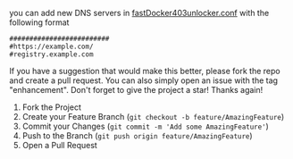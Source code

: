 you can add new DNS servers in [fastDocker403unlocker.conf](https://github.com/ArmanTaheriGhaleTaki/fastDocker403unlocker/blob/main/fastDocker403unlocker.conf) with the following format

```
#########################
#https://example.com/
#registry.example.com
```

If you have a suggestion that would make this better, please fork the repo and create a pull request. You can also simply open an issue with the tag "enhancement".
Don't forget to give the project a star! Thanks again!

1. Fork the Project
2. Create your Feature Branch (`git checkout -b feature/AmazingFeature`)
3. Commit your Changes (`git commit -m 'Add some AmazingFeature'`)
4. Push to the Branch (`git push origin feature/AmazingFeature`)
5. Open a Pull Request
